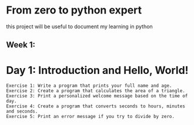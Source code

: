 # From zero to python expert

this project will be useful to document my learning in python
## Week 1:
  # Day 1: Introduction and Hello, World!
    Exercise 1: Write a program that prints your full name and age.
    Exercise 2: Create a program that calculates the area of a triangle.
    Exercise 3: Print a personalized welcome message based on the time of day.
    Exercise 4: Create a program that converts seconds to hours, minutes and seconds.
    Exercise 5: Print an error message if you try to divide by zero.